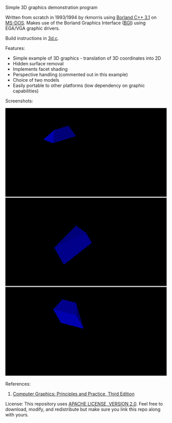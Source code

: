 Simple 3D graphics demonstration program

Written from scratch in 1993/1994 by rkmorris using [Borland C++ 3.1](https://en.wikipedia.org/wiki/Borland_C%2B%2B) on [MS-DOS](https://en.wikipedia.org/wiki/MS-DOS). Makes use
of the Borland Graphics Interface ([BGI](https://en.wikipedia.org/wiki/Borland_Graphics_Interface)) using EGA/VGA graphic drivers.

Build instructions in [3d.c](https://github.com/rkmorris/bcc-3d-graphics-demo/blob/master/3D.C).

Features:
* Simple example of 3D graphics - translation of 3D coordinates into 2D
* Hidden surface removal
* Implements facet shading
* Perspective handling (commented out in this example)
* Choice of two models
* Easily portable to other platforms (low dependency on graphic capabilities)

Screenshots:
&nbsp;

![alt text](https://github.com/rkmorris/bcc-3d-graphics-demo/blob/master/wedge_1.png "Screenshot #1")
![alt text](https://github.com/rkmorris/bcc-3d-graphics-demo/blob/master/wedge_2.png "Screenshot #2")
![alt text](https://github.com/rkmorris/bcc-3d-graphics-demo/blob/master/wedge_3.png "Screenshot #3")

References:
1. [Computer Graphics: Principles and Practice, Third Edition](https://www.amazon.co.uk/Computer-Graphics-Principles-Practice-Practices/dp/0321399528)

License:
This repository uses [APACHE LICENSE, VERSION 2.0](https://www.apache.org/licenses/LICENSE-2.0). Feel
free to download, modify, and redistribute but make sure you link this repo along with yours.
